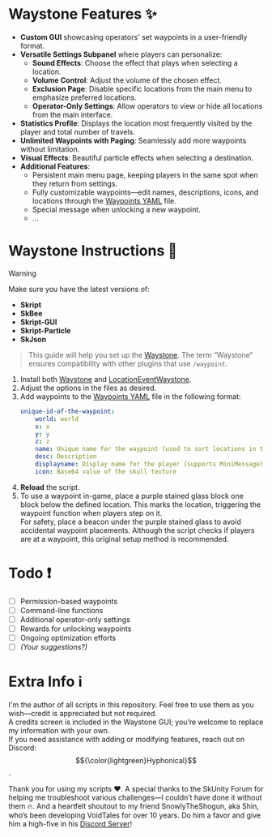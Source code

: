# Waystone Features ✨

- **Custom GUI** showcasing operators' set waypoints in a user-friendly format.
- **Versatile Settings Subpanel** where players can personalize:
    - **Sound Effects**: Choose the effect that plays when selecting a location.
    - **Volume Control**: Adjust the volume of the chosen effect.
    - **Exclusion Page**: Disable specific locations from the main menu to emphasize preferred locations.
    - **Operator-Only Settings**: Allow operators to view or hide all locations from the main interface.
- **Statistics Profile**: Displays the location most frequently visited by the player and total number of travels.
- **Unlimited Waypoints with Paging**: Seamlessly add more waypoints without limitation.
- **Visual Effects**: Beautiful particle effects when selecting a destination.
- **Additional Features**:
    - Persistent main menu page, keeping players in the same spot when they return from settings.
    - Fully customizable waypoints—edit names, descriptions, icons, and locations through the [Waypoints YAML](../waypoints.yml) file.
    - Special message when unlocking a new waypoint.
    - ...

# Waystone Instructions 📃

> [!WARNING]  
> Make sure you have the latest versions of:
> - **Skript**
> - **SkBee**
> - **Skript-GUI**
> - **Skript-Particle**
> - **SkJson**

> This guide will help you set up the [Waystone](Global.Waystone.sk). The term “Waystone” ensures compatibility with other plugins that use `/waypoint`.

1. Install both [Waystone](Global.Waystone.sk) and [LocationEventWaystone](Global.LocationEventWaystone).
2. Adjust the options in the files as desired.
3. Add waypoints to the [Waypoints YAML](../waypoints.yml) file in the following format:
    ```yaml
    unique-id-of-the-waypoint:
        world: world
        x: x
        y: y
        z: z
        name: Unique name for the waypoint (used to sort locations in the script)
        desc: Description
        displayname: Display name for the player (supports MiniMessage)
        icon: Base64 value of the skull texture
    ```
4. **Reload** the script.
5. To use a waypoint in-game, place a purple stained glass block one block below the defined location. This marks the location, triggering the waypoint function when players step on it.\
   For safety, place a beacon under the purple stained glass to avoid accidental waypoint placements. Although the script checks if players are at a waypoint, this original setup method is recommended.

# Todo ❗

- [ ] Permission-based waypoints
- [ ] Command-line functions
- [ ] Additional operator-only settings
- [ ] Rewards for unlocking waypoints
- [ ] Ongoing optimization efforts
- [ ] *(Your suggestions?)*

# Extra Info ℹ️

I'm the author of all scripts in this repository. Feel free to use them as you wish—credit is appreciated but not required.\
A credits screen is included in the Waystone GUI; you’re welcome to replace my information with your own.\
If you need assistance with adding or modifying features, reach out on Discord: $${\color{lightgreen}Hyphonical}$$.

Thank you for using my scripts ❤️. A special thanks to the SkUnity Forum for helping me troubleshoot various challenges—I couldn’t have done it without them 🔥. And a heartfelt shoutout to my friend SnowlyTheShogun, aka Shin, who’s been developing VoidTales for over 10 years. Do him a favor and give him a high-five in his [Discord Server](https://discord.gg/a526aRaMxh)!
